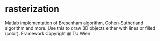 # rasterization
Matlab implementation of Bresenham algorithm, Cohen-Sutherland algorithm and more.
Use this to draw 3D objects either with lines or filled (color).
Framework Copyright @ TU Wien
